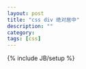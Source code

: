 ```yaml
---
layout: post
title: "css div 绝对居中"
description: ""
category: 
tags: [css]
---
```

{% include JB/setup %}
